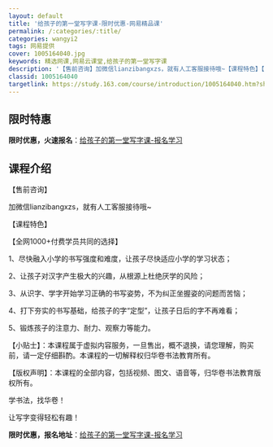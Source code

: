 ```yaml
---
layout: default
title: '给孩子的第一堂写字课-限时优惠-网易精品课'
permalink: /:categories/:title/
categories: wangyi2
tags: 网易提供
cover: 1005164040.jpg
keywords: 精选网课,网易云课堂,给孩子的第一堂写字课
description: '【售前咨询】加微信lianzibangxzs，就有人工客服接待哦~【课程特色】【全网1000+付费学员共同的选择】1、尽'
classid: 1005164040
targetlink: https://study.163.com/course/introduction/1005164040.htm?share=1&shareId=1025206652&utm_campaign=share&utm_medium=iphoneShare&utm_source=&utm_u=1025206652
---
```


## 限时特惠

**限时优惠，火速报名**：[给孩子的第一堂写字课-报名学习](https://study.163.com/course/introduction/1005164040.htm?share=1&shareId=1025206652&utm_campaign=share&utm_medium=iphoneShare&utm_source=&utm_u=1025206652)

## 课程介绍

【售前咨询】

加微信lianzibangxzs，就有人工客服接待哦~



【课程特色】

【全网1000+付费学员共同的选择】

1、尽快融入小学的书写强度和难度，让孩子尽快适应小学的学习状态；

2、让孩子对汉字产生极大的兴趣，从根源上杜绝厌学的风险；

3、从识字、学字开始学习正确的书写姿势，不为纠正坐握姿的问题而苦恼；

4、打下夯实的书写基础，给孩子的字“定型”，让孩子日后的字不再难看；

5、锻炼孩子的注意力、耐力、观察力等能力。



【小贴士】：本课程属于虚拟内容服务，一旦售出，概不退换，请您理解，购买前，请一定仔细斟酌。本课程的一切解释权归华卷书法教育所有。



【版权声明】：本课程的全部内容，包括视频、图文、语音等，归华卷书法教育版权所有。



学书法，找华卷！

让写字变得轻松有趣！

**限时优惠，报名地址**：[给孩子的第一堂写字课-报名学习](https://study.163.com/course/introduction/1005164040.htm?share=1&shareId=1025206652&utm_campaign=share&utm_medium=iphoneShare&utm_source=&utm_u=1025206652)

